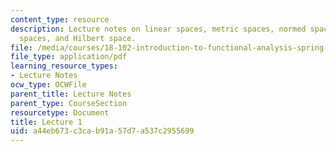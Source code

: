 ```yaml
---
content_type: resource
description: Lecture notes on linear spaces, metric spaces, normed spaces, Banach
  spaces, and Hilbert space.
file: /media/courses/18-102-introduction-to-functional-analysis-spring-2009/a44eb673c3cab91a57d7a537c2955699_MIT18_102s09_lec01.pdf
file_type: application/pdf
learning_resource_types:
- Lecture Notes
ocw_type: OCWFile
parent_title: Lecture Notes
parent_type: CourseSection
resourcetype: Document
title: Lecture 1
uid: a44eb673-c3ca-b91a-57d7-a537c2955699
---
```

